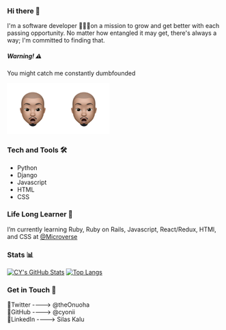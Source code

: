 ### Hi there 👋
I'm a software developer 👨🏼‍💻on a mission to grow and get better with each passing opportunity. No matter how entangled it may get, there's always a way; I'm committed to finding that.

##### Warning! ⚠️
You might catch me constantly dumbfounded

<img src="images/cy-dumbfounded.png" width="120"><img src="images/cy-dumbfounded.png" width="120">

### Tech and Tools 🛠

- Python
- Django
- Javascript
- HTML
- CSS

### Life Long Learner 🌱
I’m currently learning Ruby, Ruby on Rails, Javascript, React/Redux, HTMl, and CSS at [@Microverse](https://github.com/microverseinc)

<!--
**cyonii/cyonii** is a ✨ _special_ ✨ repository because its `README.md` (this file) appears on your GitHub profile.

Here are some ideas to get you started:

- 🔭 I’m currently working on ...
- 🌱 I’m currently learning ...
- 👯 I’m looking to collaborate on ...
- 🤔 I’m looking for help with ...
- 💬 Ask me about ...
- 📫 How to reach me: ...
- 😄 Pronouns: ...
- ⚡ Fun fact: ...
-->



### Stats 📊
[![CY's GitHub Stats](https://github-readme-stats.vercel.app/api?username=cyonii&count_private=true&show_icons=true&theme=vue-dark&hide_border=true&custom_title=Kalu's&nbsp;GitHub&nbsp;Stats)](https://github.com/cyonii/github-readme-stats)
[![Top Langs](https://github-readme-stats.vercel.app/api/top-langs/?username=cyonii&theme=vue-dark&layout=compact&langs_count=10)](https://github.com/cyonii/github-readme-stats)


### Get in Touch 📨

🔗Twitter ----> <a href="https://twitter.com/theOnuoha" style="text-decoration:none">@theOnuoha</a> <br/>
🔗GitHub ----> <a href="https://github.com/cyonii" style="text-decoration:none">@cyonii</a> <br/>
🔗LinkedIn ----> <a href="https://linkedin.com/in/cyonii" style="text-decoration:none"> Silas Kalu</a>

